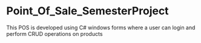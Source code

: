 # Point_Of_Sale_SemesterProject
This POS is developed using C# windows forms where a user can login and perform CRUD operations on products 
